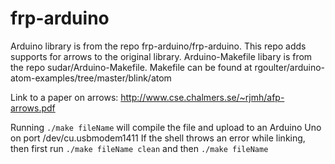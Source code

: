 # frp-arduino

Arduino library is from the repo frp-arduino/frp-arduino. This repo adds supports for arrows to the original library.
Arduino-Makefile libary is from the repo sudar/Arduino-Makefile.
Makefile can be found at rgoulter/arduino-atom-examples/tree/master/blink/atom

Link to a paper on arrows:
http://www.cse.chalmers.se/~rjmh/afp-arrows.pdf

Running `./make fileName` will compile the file and upload to an Arduino Uno on port /dev/cu.usbmodem1411
If the shell throws an error while linking, then first run `./make fileName clean` and then `./make fileName`
